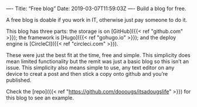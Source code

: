 —-
Title: “Free blog”
Date: 2019-03-07T11:59:03Z
—-
Build a blog for free.

A free blog is doable if you work in IT, otherwise just pay someone to do it. 

This blog has three parts: the storage is on [GitHub]({{< ref "github.com" >}}); the framework is [Hugo]({{< ref "gohugo.io" >}}); and the deploy engine is [CircleCI]({{< ref "circleci.com" >}}).

These were just the best fit at the time, free and simple. This simplicity does mean limited functionality but the remit was just a basic blog so this isn’t an issue. This simplicity also means simple to use, any text editor on any device to creat a post and then stick a copy onto github and you’re published. 

Check the [repo]({{< ref "https://github.com/dooougs/itsadougslife" >}}) for this blog to see an example. 

